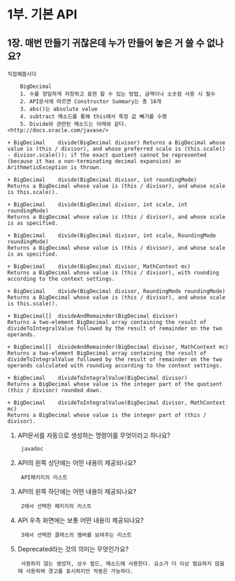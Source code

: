 # 1부. 기본 API

## 1장. 매번 만들기 귀찮은데 누가 만들어 놓은 거 쓸 수 없나요?

    직접해봅시다

        BigDecimal
        1. 수를 정밀하게 저장하고 표현 할 수 있는 방법, 금액이나 소숫점 사용 시 필수
        2. API문서에 따르면 Constructor Summary는 총 16개
        3. abs()는 absolute value
        4. subtract 메소드를 통해 this에서 특정 값 빼기를 수행
        5. Divide와 관련된 메소드는 아래와 같다. <http://docs.oracle.com/javase/>

```
+ BigDecimal	divide(BigDecimal divisor) Returns a BigDecimal whose value is (this / divisor), and whose preferred scale is (this.scale() - divisor.scale()); if the exact quotient cannot be represented (because it has a non-terminating decimal expansion) an ArithmeticException is thrown.

+ BigDecimal	divide(BigDecimal divisor, int roundingMode)
Returns a BigDecimal whose value is (this / divisor), and whose scale is this.scale().

+ BigDecimal	divide(BigDecimal divisor, int scale, int roundingMode)
Returns a BigDecimal whose value is (this / divisor), and whose scale is as specified.

+ BigDecimal	divide(BigDecimal divisor, int scale, RoundingMode roundingMode)
Returns a BigDecimal whose value is (this / divisor), and whose scale is as specified.

+ BigDecimal	divide(BigDecimal divisor, MathContext mc)
Returns a BigDecimal whose value is (this / divisor), with rounding according to the context settings.

+ BigDecimal	divide(BigDecimal divisor, RoundingMode roundingMode)
Returns a BigDecimal whose value is (this / divisor), and whose scale is this.scale().

+ BigDecimal[]	divideAndRemainder(BigDecimal divisor)
Returns a two-element BigDecimal array containing the result of divideToIntegralValue followed by the result of remainder on the two operands.

+ BigDecimal[]	divideAndRemainder(BigDecimal divisor, MathContext mc)
Returns a two-element BigDecimal array containing the result of divideToIntegralValue followed by the result of remainder on the two operands calculated with rounding according to the context settings.

+ BigDecimal	divideToIntegralValue(BigDecimal divisor)
Returns a BigDecimal whose value is the integer part of the quotient (this / divisor) rounded down.

+ BigDecimal	divideToIntegralValue(BigDecimal divisor, MathContext mc)
Returns a BigDecimal whose value is the integer part of (this / divisor).
```

1. API문서를 자동으로 생성하는 명령어를 무엇이라고 하나요?

        javadoc

2. API의 왼쪽 상단에는 어떤 내용이 제공되나요?

        API패키지의 리스트  

3. API의 왼쪽 하단에는 어떤 내용이 제공되나요?

        2에서 선택한 패키지의 리스트

4. API 우측 화면에는 보통 어떤 내용이 제공되나요?

        3에서 선택한 클래스의 멤버를 보여주는 리스트

5. Deprecated라는 것의 의미는 무엇인가요?

        사용하지 않는 생성자, 상수 필드, 메소드에 사용한다. 요소가 더 이상 필요하지 않을 때 사용하며 경고를 표시하지만 작동은 가능하다.